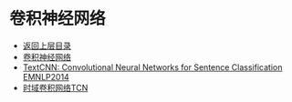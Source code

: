 # 卷积神经网络

* [返回上层目录](../deep-learning.md)
* [卷积神经网络](convolutional-neural-network/convolutional-neural-network.md)
* [TextCNN: Convolutional Neural Networks for Sentence Classification EMNLP2014](textcnn/Convolutional-Neural-Networks-for-Sentence-Classification.md)
* [时域卷积网络TCN](temporal-convolutional-network/temporal-convolutional-network.md)


